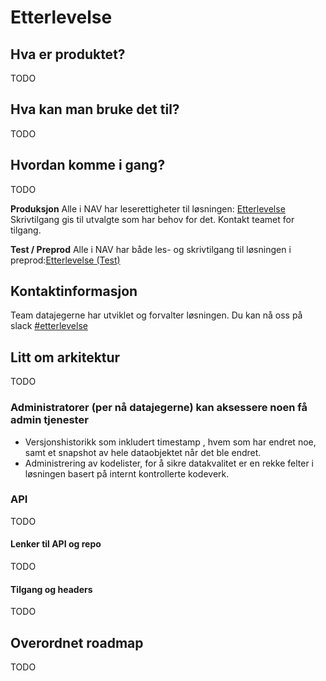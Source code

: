 # Etterlevelse


## Hva er produktet?
TODO

## Hva kan man bruke det til?
TODO

## Hvordan komme i gang?
TODO 

**Produksjon**
Alle i NAV har leserettigheter til løsningen: [Etterlevelse](https://etterlevelse.intern.nav.no/)
Skrivtilgang gis til utvalgte som har behov for det. Kontakt teamet for tilgang. 

**Test / Preprod**
Alle i NAV har både les- og skrivtilgang til løsningen i preprod:[Etterlevelse (Test)](https://etterlevelse.dev.intern.nav.no/)


## Kontaktinformasjon
Team datajegerne har utviklet og forvalter løsningen. Du kan nå oss på slack [#etterlevelse](https://nav-it.slack.com/archives/C01V697SSR2)


## Litt om arkitektur
TODO

### Administratorer (per nå datajegerne) kan aksessere noen få admin tjenester
* Versjonshistorikk som inkludert timestamp , hvem som har endret noe, samt et snapshot av hele dataobjektet når det ble endret.
* Administrering av kodelister, for å sikre datakvalitet er en rekke felter i løsningen basert på internt kontrollerte kodeverk. 

### API
TODO

#### Lenker til API og repo
TODO

#### Tilgang og headers
TODO

## Overordnet roadmap
TODO

